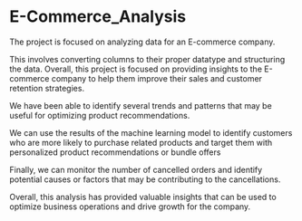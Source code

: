 # E-Commerce_Analysis

The project is focused on analyzing data for an E-commerce company. 

This involves converting columns to their proper datatype and structuring the data. Overall, this project is focused on providing insights to the E-commerce company to help them improve their sales and customer retention strategies.

We have been able to identify several trends and patterns that may be useful for optimizing product recommendations.

We can use the results of the machine learning model to identify customers who are more likely to purchase related products and target them with personalized product recommendations or bundle offers

Finally, we can monitor the number of cancelled orders and identify potential causes or factors that may be contributing to the cancellations.

Overall, this analysis has provided valuable insights that can be used to optimize business operations and drive growth for the company.
